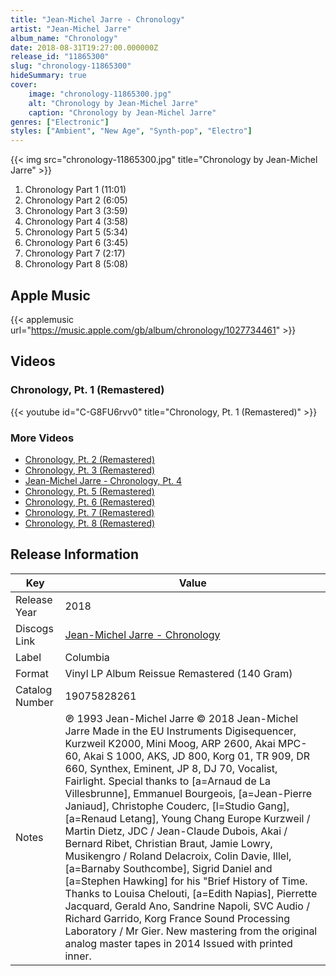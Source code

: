 ```yaml
---
title: "Jean-Michel Jarre - Chronology"
artist: "Jean-Michel Jarre"
album_name: "Chronology"
date: 2018-08-31T19:27:00.000000Z
release_id: "11865300"
slug: "chronology-11865300"
hideSummary: true
cover:
    image: "chronology-11865300.jpg"
    alt: "Chronology by Jean-Michel Jarre"
    caption: "Chronology by Jean-Michel Jarre"
genres: ["Electronic"]
styles: ["Ambient", "New Age", "Synth-pop", "Electro"]
---
```


{{< img src="chronology-11865300.jpg" title="Chronology by Jean-Michel Jarre" >}}

<!-- section break -->

1. Chronology Part 1 (11:01)
2. Chronology Part 2 (6:05)
3. Chronology Part 3 (3:59)
4. Chronology Part 4 (3:58)
5. Chronology Part 5 (5:34)
6. Chronology Part 6 (3:45)
7. Chronology Part 7 (2:17)
8. Chronology Part 8 (5:08)

<!-- section break -->




## Apple Music
{{< applemusic url="https://music.apple.com/gb/album/chronology/1027734461" >}}





## Videos
### Chronology, Pt. 1 (Remastered)
{{< youtube id="C-G8FU6rvv0" title="Chronology, Pt. 1 (Remastered)" >}}<br>

### More Videos

- [Chronology, Pt. 2 (Remastered)](https://www.youtube.com/watch?v=yqYkZ1etjnY)
- [Chronology, Pt. 3 (Remastered)](https://www.youtube.com/watch?v=cP9RDCrU6c4)
- [Jean-Michel Jarre - Chronology, Pt. 4](https://www.youtube.com/watch?v=Eqilin4Cv08)
- [Chronology, Pt. 5 (Remastered)](https://www.youtube.com/watch?v=9QiPuMR9ZCQ)
- [Chronology, Pt. 6 (Remastered)](https://www.youtube.com/watch?v=7KaJbAXG6A8)
- [Chronology, Pt. 7 (Remastered)](https://www.youtube.com/watch?v=epGfMAW6GjQ)
- [Chronology, Pt. 8 (Remastered)](https://www.youtube.com/watch?v=V9EDK0liz8A)


## Release Information
|  Key           | Value                                                |
| ---------------| ---------------------------------------------------- |
| Release Year   | 2018                                   |
| Discogs Link   | [Jean-Michel Jarre - Chronology](https://www.discogs.com/release/11865300-Jean-Michel-Jarre-Chronology) |
| Label          | Columbia |
| Format         | Vinyl LP Album Reissue Remastered (140 Gram) |
| Catalog Number | 19075828261 |
| Notes | ℗ 1993 Jean-Michel Jarre  © 2018 Jean-Michel Jarre Made in the EU  Instruments Digisequencer, Kurzweil K2000, Mini Moog, ARP 2600, Akai MPC-60, Akai S 1000, AKS, JD 800, Korg 01,  TR 909, DR 660, Synthex, Eminent, JP 8, DJ 70, Vocalist, Fairlight.  Special thanks to [a=Arnaud de La Villesbrunne], Emmanuel Bourgeois, [a=Jean-Pierre Janiaud], Christophe Couderc, [l=Studio Gang], [a=Renaud Letang], Young Chang Europe Kurzweil / Martin Dietz, JDC / Jean-Claude Dubois, Akai / Bernard Ribet, Christian Braut, Jamie Lowry, Musikengro / Roland Delacroix, Colin Davie, Illel, [a=Barnaby Southcombe], Sigrid Daniel and [a=Stephen Hawking] for his "Brief History of Time.  Thanks to Louisa Chelouti, [a=Edith Napias], Pierrette Jacquard, Gerald Ano, Sandrine Napoli, SVC Audio / Richard Garrido, Korg France Sound Processing Laboratory / Mr Gier.  New mastering from the original analog master tapes in 2014  Issued with printed inner.  |